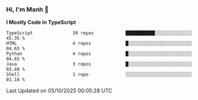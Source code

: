 ### Hi, I'm Manh 👋

<!--START_SECTION:waka-->
**I Mostly Code in TypeScript** 

```text
TypeScript               39 repos            ███████████░░░░░░░░░░░░░░   45.35 % 
HTML                     4 repos             █░░░░░░░░░░░░░░░░░░░░░░░░   04.65 % 
Python                   4 repos             █░░░░░░░░░░░░░░░░░░░░░░░░   04.65 % 
Java                     3 repos             █░░░░░░░░░░░░░░░░░░░░░░░░   03.49 % 
Shell                    1 repo              ░░░░░░░░░░░░░░░░░░░░░░░░░   01.16 % 
```




 Last Updated on 05/10/2025 00:05:28 UTC
<!--END_SECTION:waka-->
